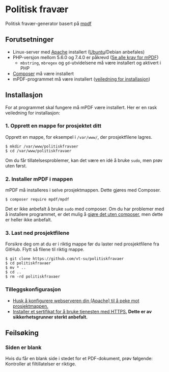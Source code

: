 # Politisk fravær
Politisk fravær-generator basert på [mpdf](http://mpdf.github.io)

## Forutsetninger
- Linux-server med [Apache](https://httpd.apache.org) installert ([Ubuntu](https://ubuntu.com)/Debian anbefales)
- PHP-versjon mellom 5.6.0 og 7.4.0 er påkrevd ([Se alle krav for mPDF](http://mpdf.github.io/about-mpdf/requirements-v7.html))
  - `mbstring`, `mbregex` og `gd`-utvidelsene må være installert og aktivert i PHP
- [Composer](https://getcomposer.org) må være installert
- mPDF-programmet må være installert ([veiledning for installasjon](http://mpdf.github.io/installation-setup/installation-v7-x.html))

## Installasjon
For at programmet skal fungere må mPDF være installert.
Her er en rask veiledning for installasjon:

### 1. Opprett en mappe for prosjektet ditt
Opprett en mappe, for eksempel i `/var/www/`, der prosjektfilene lagres.
```
$ mkdir /var/www/politiskfravaer
$ cd /var/www/politiskfravaer
```
Om du får tillatelsesproblemer, kan det være en idé å bruke `sudo`, men prøv uten først.

### 2. Installer mPDF i mappen
mPDF må installeres i selve prosjektmappen. Dette gjøres med Composer.
```
$ composer require mpdf/mpdf
```
Det er ikke anbefalt å bruke `sudo` med composer. Om du har problemer med å installere programmet, er det mulig å [gjøre det uten composer](http://mpdf.github.io/installation-setup/using-without-composer.html), men dette er heller ikke anbefalt.

### 3. Last ned prosjektfilene
Forsikre deg om at du er i riktig mappe før du laster ned prosjektfilene fra GitHub. Flytt så filene til riktig mappe.
```
$ git clone https://github.com/vt-su/politiskfravaer
$ cd politiskfravaer
$ mv * ..
$ cd ..
$ rm -rd politiskfravaer
```

### Tilleggskonfigurasjon
- [Husk å konfigurere webserveren din (Apache) til å peke mot prosjektmappen.](https://www.digitalocean.com/community/tutorials/how-to-set-up-apache-virtual-hosts-on-ubuntu-18-04)
- [Installer et sertifikat for å bruke tjenesten med HTTPS.](https://certbot.eff.org) **Dette er av sikkerhetsgrunner sterkt anbefalt.**

## Feilsøking
### Siden er blank
Hvis du får en blank side i stedet for et PDF-dokument, prøv følgende: Kontroller at filtillatelser er riktige.
```

```
